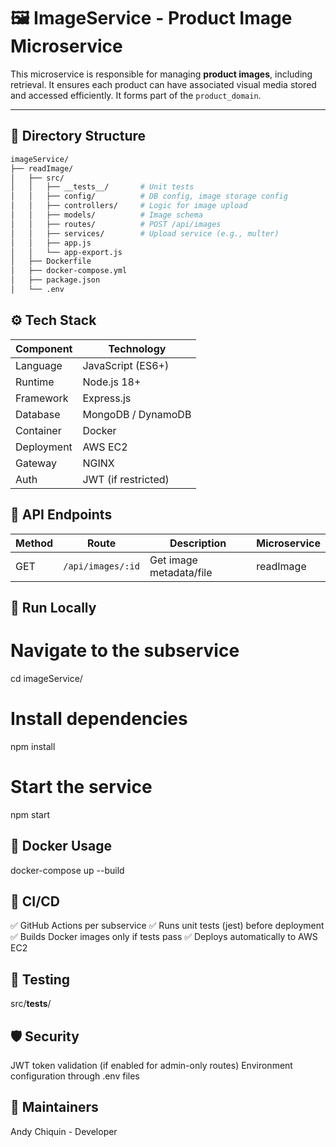 # 🖼️ ImageService - Product Image Microservice

This microservice is responsible for managing **product images**, including retrieval. It ensures each product can have associated visual media stored and accessed efficiently. It forms part of the `product_domain`.

---

## 🧩 Directory Structure

```bash
imageService/
├── readImage/
│   ├── src/
│   │   ├── __tests__/       # Unit tests
│   │   ├── config/          # DB config, image storage config
│   │   ├── controllers/     # Logic for image upload
│   │   ├── models/          # Image schema
│   │   ├── routes/          # POST /api/images
│   │   ├── services/        # Upload service (e.g., multer)
│   │   ├── app.js
│   │   └── app-export.js
│   ├── Dockerfile
│   ├── docker-compose.yml
│   ├── package.json
│   └── .env


```
## ⚙️ Tech Stack

| Component  | Technology          |
| ---------- | ------------------- |
| Language   | JavaScript (ES6+)   |
| Runtime    | Node.js 18+         |
| Framework  | Express.js          |
| Database   | MongoDB / DynamoDB  |
| Container  | Docker              |
| Deployment | AWS EC2             |
| Gateway    | NGINX               |
| Auth       | JWT (if restricted) |

## 📡 API Endpoints
| Method | Route             | Description                | Microservice |
| ------ | ----------------- | -------------------------- | ------------ |
| GET    | `/api/images/:id` | Get image metadata/file    | readImage    |


## 🚀 Run Locally
# Navigate to the subservice
cd imageService/

# Install dependencies
npm install

# Start the service
npm start

## 🐳 Docker Usage
docker-compose up --build

## 🔄 CI/CD
✅ GitHub Actions per subservice
✅ Runs unit tests (jest) before deployment
✅ Builds Docker images only if tests pass
✅ Deploys automatically to AWS EC2

## 🧪 Testing
src/__tests__/

## 🛡️ Security
JWT token validation (if enabled for admin-only routes)
Environment configuration through .env files

## 🧠 Maintainers
Andy Chiquin - Developer 